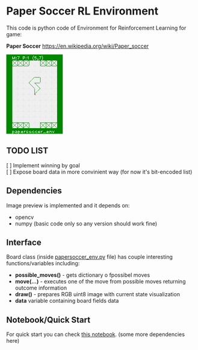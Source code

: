 # Paper Soccer RL Environment

This code is python code of Environment for Reinforcement Learning for game:  

**Paper Soccer**
https://en.wikipedia.org/wiki/Paper_soccer

![sample image](assets/sample.png)  

## TODO LIST
[ ] Implement winning by goal  
[ ] Expose board data in more convinient way (for now it's bit-encoded list)  

## Dependencies
Image preview is implemented and it depends on:
- opencv
- numpy
(basic code only so any version should work fine)

## Interface
Board class (inside [papersoccer_env.py](papersoccer_env.py) file) has couple interesting functions/variables including:
- **possible_moves()** - gets dictionary o fpossibel moves
- **move(...)** - executes one of the move from possible moves returning outcome information
- **draw()** - prepares RGB uint8 image with current state visualization
- **data** variable containing board fields data

## Notebook/Quick Start
For quick start you can check [this notebook](env.ipynb).
(some more dependencies here)